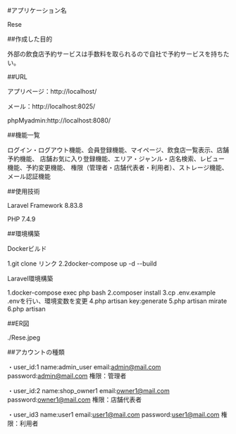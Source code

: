 #アプリケーション名

Rese

##作成した目的

外部の飲食店予約サービスは手数料を取られるので自社で予約サービスを持ちたい。

##URL

アプリページ：http://localhost/

メール：http://localhost:8025/

phpMyadmin:http://localhost:8080/

##機能一覧

ログイン・ログアウト機能、会員登録機能、マイページ、飲食店一覧表示、店舗予約機能、
店舗お気に入り登録機能、エリア・ジャンル・店名検索、レビュー機能、予約変更機能、
権限（管理者・店舗代表者・利用者）、ストレージ機能、メール認証機能

##使用技術

Laravel Framework 8.83.8

PHP 7.4.9

##環境構築

Dockerビルド

1.git clone リンク 2.2docker-compose up -d --build

Laravel環境構築

1.docker-compose exec php bash 2.composer install
3.cp .env.example .envを行い、環境変数を変更 
4.php artisan key:generate 5.php artisan mirate 6.php artisan 

##ER図

./Rese.jpeg

##アカウントの種類

・user_id:1 name:admin_user email:admin@mail.com password:admin@mail.com 権限：管理者

・user_id:2 name:shop_owner1 email:owner1@mail.com password:owner1@mail.com 権限：店舗代表者

・user_id3 name:user1 email:user1@mail.com password:user1@mail.com 権限：利用者
